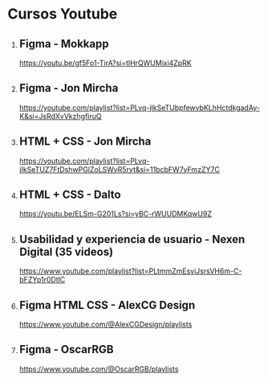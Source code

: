 # Cursos Youtube

1. ##  Figma - Mokkapp
    https://youtu.be/gf5Fo1-TirA?si=tlHrQWUMixi4ZpRK

1. ##  Figma - Jon Mircha 
    https://youtube.com/playlist?list=PLvq-jIkSeTUbpfewvbKLhHctdkgadAy-K&si=JsRdXvVkzhgfiruQ

1. ##  HTML + CSS - Jon Mircha
    https://youtube.com/playlist?list=PLvq-jIkSeTUZ7FtDshwPGlZoLSWyR5ryt&si=11bcbFW7yFmzZY7C

1. ##  HTML + CSS - Dalto
    https://youtu.be/ELSm-G201Ls?si=yBC-rWUUDMKqwU9Z

1. ## Usabilidad y experiencia de usuario - Nexen Digital (35 videos)
	https://www.youtube.com/playlist?list=PLtmmZmEsviJsrsVH6m-C-bFZYp1r0DtlC

1. ## Figma HTML CSS -  AlexCG Design
	https://www.youtube.com/@AlexCGDesign/playlists

1. ## Figma - OscarRGB
	https://www.youtube.com/@OscarRGB/playlists